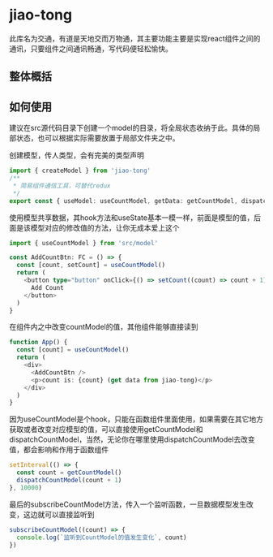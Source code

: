 # jiao-tong

此库名为交通，有道是天地交而万物通，其主要功能主要是实现react组件之间的通讯，只要组件之间通讯畅通，写代码便轻松愉快。

## 整体概括

## 如何使用
建议在src源代码目录下创建一个model的目录，将全局状态收纳于此。具体的局部状态，也可以根据实际需要放置于局部文件夹之中。

创建模型，传人类型，会有完美的类型声明
```ts
import { createModel } from 'jiao-tong'
/**
 * 简易组件通信工具，可替代redux
 */
export const { useModel: useCountModel, getData: getCountModel, dispatch: dispatchCountModel, subscribe: subscribeCountModel } = createModel<number>(0)

```
使用模型共享数据，其hook方法和useState基本一模一样，前面是模型的值，后面是该模型对应的修改值的方法，让你无成本爱上这个
```ts
import { useCountModel } from 'src/model'

const AddCountBtn: FC = () => {
  const [count, setCount] = useCountModel()
  return (
    <button type="button" onClick={() => setCount((count) => count + 1)}>
      Add Count
    </button>
  )
}
```
在组件内之中改变countModel的值，其他组件能够直接读到
```ts
function App() {
  const [count] = useCountModel()
  return (
    <div>
      <AddCountBtn />
      <p>count is: {count} (get data from jiao-tong)</p>
    </div>
  )
}
```
因为useCountModel是个hook，只能在函数组件里面使用，如果需要在其它地方获取或者改变对应模型的值，可以直接使用getCountModel和dispatchCountModel，当然，无论你在哪里使用dispatchCountModel去改变值，都会影响和作用于函数组件
```ts
setInterval(() => {
  const count = getCountModel()
  dispatchCountModel(count + 1)
}, 10000)
```

最后的subscribeCountModel方法，传入一个监听函数，一旦数据模型发生改变，这边就可以直接监听到

```ts
subscribeCountModel((count) => {
  console.log(`监听到CountModel的值发生变化`, count)
})
```

## 

